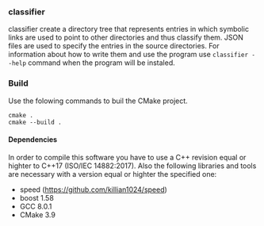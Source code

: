 ### classifier ###

classifier create a directory tree that represents entries in which symbolic links are used to 
point to other directories and thus classify them. JSON files are used to specify the entries in 
the source directories. For information about how to write them and use the program use
`classifier --help` command when the program will be instaled.

### Build ###

Use the folowing commands to buil the CMake project.

    cmake .
    cmake --build .

#### Dependencies ####

In order to compile this software you have to use a C++ revision equal or highter to C++17 
(ISO/IEC 14882:2017). Also the following libraries and tools are necessary with a version equal or 
highter the specified one:
- speed (https://github.com/killian1024/speed)
- boost 1.58
- GCC 8.0.1
- CMake 3.9
